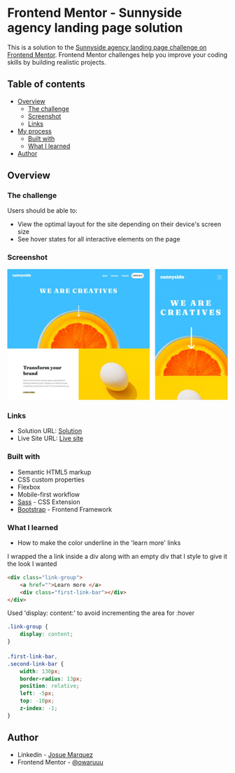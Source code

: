 # Frontend Mentor - Sunnyside agency landing page solution

This is a solution to the [Sunnyside agency landing page challenge on Frontend Mentor](https://www.frontendmentor.io/challenges/sunnyside-agency-landing-page-7yVs3B6ef). Frontend Mentor challenges help you improve your coding skills by building realistic projects.

## Table of contents

-   [Overview](#overview)
    -   [The challenge](#the-challenge)
    -   [Screenshot](#screenshot)
    -   [Links](#links)
-   [My process](#my-process)
    -   [Built with](#built-with)
    -   [What I learned](#what-i-learned)
-   [Author](#author)

## Overview

### The challenge

Users should be able to:

-   View the optimal layout for the site depending on their device's screen size
-   See hover states for all interactive elements on the page

### Screenshot

![](./assets/screenshots/siteref3.jpg)

### Links

-   Solution URL: [Solution](https://your-solution-url.com)
-   Live Site URL: [Live site](https://your-live-site-url.com)

### Built with

-   Semantic HTML5 markup
-   CSS custom properties
-   Flexbox
-   Mobile-first workflow
-   [Sass](https://sass-lang.com) - CSS Extension
-   [Bootstrap](https://getbootstrap.com) - Frontend Framework

### What I learned

- How to make the color underline in the 'learn more' links

I wrapped the a link inside a div along with an empty div that I style to give it the look I wanted
```html
<div class="link-group">
    <a href="">Learn more </a>
    <div class="first-link-bar"></div>
</div>
```

Used 'display: content:' to avoid incrementing the area for :hover
```css
.link-group {
    display: content;
}

.first-link-bar,
.second-link-bar {
    width: 130px;
    border-radius: 13px;
    position: relative;
    left: -5px;
    top: -10px;
    z-index: -1;
}
```

## Author

-   Linkedin - [Josue Marquez](https://www.linkedin.com/in/josuemarquez/)
-   Frontend Mentor - [@owaruuu](https://www.frontendmentor.io/profile/owaruuu)
